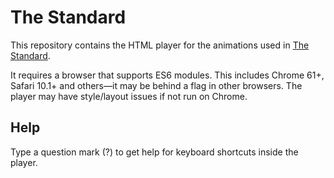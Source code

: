 # The Standard

This repository contains the HTML player for the animations used in [The Standard](https://www.youtube.com/playlist?list=PLNYkxOF6rcIB1V2i_qfRtDMcY6YZK1lkt).

It requires a browser that supports ES6 modules.
This includes Chrome 61+, Safari 10.1+ and others—it may be behind a flag in other browsers.
The player may have style/layout issues if not run on Chrome.

## Help

Type a question mark (?) to get help for keyboard shortcuts inside the player.


